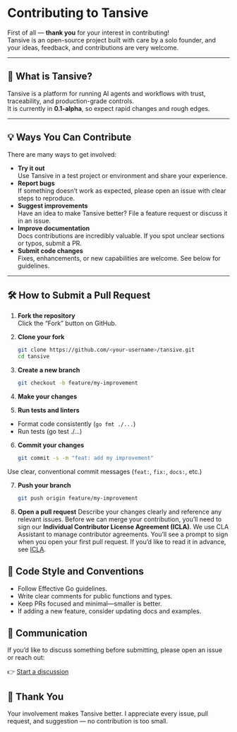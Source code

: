 # Contributing to Tansive

First of all — **thank you** for your interest in contributing!  
Tansive is an open-source project built with care by a solo founder, and your ideas, feedback, and contributions are very welcome.

---

## 📌 What is Tansive?

Tansive is a platform for running AI agents and workflows with trust, traceability, and production-grade controls.  
It is currently in **0.1-alpha**, so expect rapid changes and rough edges.

---

## 💡 Ways You Can Contribute

There are many ways to get involved:

- **Try it out**  
  Use Tansive in a test project or environment and share your experience.
- **Report bugs**  
  If something doesn’t work as expected, please open an issue with clear steps to reproduce.
- **Suggest improvements**  
  Have an idea to make Tansive better? File a feature request or discuss it in an issue.
- **Improve documentation**  
  Docs contributions are incredibly valuable. If you spot unclear sections or typos, submit a PR.
- **Submit code changes**  
  Fixes, enhancements, or new capabilities are welcome. See below for guidelines.

---

## 🛠️ How to Submit a Pull Request

1. **Fork the repository**  
   Click the “Fork” button on GitHub.

2. **Clone your fork**

   ```bash
   git clone https://github.com/<your-username>/tansive.git
   cd tansive
   ```

3. **Create a new branch**

   ```bash
   git checkout -b feature/my-improvement
   ```

4. **Make your changes**

5. **Run tests and linters**

- Format code consistently (`go fmt ./...`)
- Run tests (go test ./...)

6. **Commit your changes**

   ```bash
   git commit -s -m "feat: add my improvement"
   ```

Use clear, conventional commit messages (`feat:`, `fix:`, `docs:`, etc.)

7. **Push your branch**

   ```bash
   git push origin feature/my-improvement
   ```

8. **Open a pull request**
   Describe your changes clearly and reference any relevant issues.
   Before we can merge your contribution, you’ll need to sign our **Individual Contributor License Agreement (ICLA)**. We use CLA Assistant to manage contributor agreements. You’ll see a prompt to sign when you open your first pull request. If you’d like to read it in advance, see [ICLA](ICLA).

## 📝 Code Style and Conventions

- Follow Effective Go guidelines.
- Write clear comments for public functions and types.
- Keep PRs focused and minimal—smaller is better.
- If adding a new feature, consider updating docs and examples.

##

## 📣 Communication

If you’d like to discuss something before submitting, please open an issue or reach out:

👉 [Start a discussion](https://github.com/tansive/tansive/discussions)

## 🙏 Thank You

Your involvement makes Tansive better.
I appreciate every issue, pull request, and suggestion — no contribution is too small.
